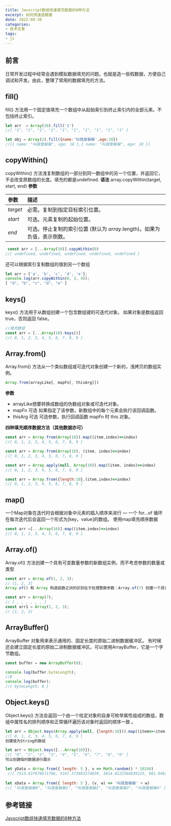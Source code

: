 ```yaml
---
title: Javscript数组快速填充数据的8种方法
excerpt: 如何快速造数据
date: 2022-09-30
categories:
- 技术文章
tags:
- js
---
```


## 前言
日常开发过程中经常会遇到模拟数据填充的问题。也就是造一些假数据，方便自己调试和开发。由此，整理了常用的数据填充的方法。

## fill()
fill() 方法用一个固定值填充一个数组中从起始索引到终止索引内的全部元素。不包括终止索引。
```javascript
let arr  = Array(10).fill('1')
//[ "1", "1", "1", "1", "1", "1", "1", "1", "1", "1" ]

let obj = Array(2).fill({name:'叫我詹躲躲',age:18})
//[{ name: "叫我詹躲躲", age: 18 },{ name: "叫我詹躲躲", age: 18 }]
```

## copyWithin()
copyWithin() 方法浅复制数组的一部分到同一数组中的另一个位置，并返回它，不会改变原数组的长度。填充的都是undefined.
**语法**
array.copyWithin(target, start, end)
**参数**

| 参数     | 描述                                                         |
| :------- | :----------------------------------------------------------- |
| *target* | 必需。复制到指定目标索引位置。                               |
| *start*  | 可选。元素复制的起始位置。                                   |
| *end*    | 可选。停止复制的索引位置 (默认为 *array*.length)。如果为负值，表示倒数。 |

```javascript
 const arr = [...Array(10)].copyWithin(0)
//[ undefined, undefined, undefined, undefined, undefined ]
```
还可以根据索引复制数组的值到另一个数组
```javascript
let arr = ['a', 'b', 'c', 'd', 'e'];
console.log(arr.copyWithin(0, 3, 4));
[ "d", "b", "c", "d", "e" ]
```

## keys()
keys() 方法用于从数组创建一个包含数组键的可迭代对象。 如果对象是数组返回 true，否则返回 false。
```javascript
//填充数组
const arr = [...Array(10).keys()]
//[ 0, 1, 2, 3, 4, 5, 6, 7, 8, 9 ]
```

## Array.from()
Array.from() 方法从一个类似数组或可迭代对象创建一个新的，浅拷贝的数组实例。
```javascript
Array.from(arrayLike[, mapFn[, thisArg]])
```
**参数**
- arrayLike想要转换成数组的伪数组对象或可迭代对象。
- mapFn 可选 如果指定了该参数，新数组中的每个元素会执行该回调函数。
- thisArg 可选 可选参数，执行回调函数 mapFn 时 this 对象。

**四种填充顺序数据方法（其他数据亦可）**
```javascript
const arr = Array.from(Array(10)).map((item,index)=>index)
//[ 0, 1, 2, 3, 4, 5, 6, 7, 8, 9 ]

const arr = Array.from(Array(10), (item, index)=>index)
//[ 0, 1, 2, 3, 4, 5, 6, 7, 8, 9 ]

const arr = Array.apply(null, Array(10)).map((item, index)=>index)
//[ 0, 1, 2, 3, 4, 5, 6, 7, 8, 9 ]

const arr = Array.from({length:10},(item,index)=>index)
//[ 0, 1, 2, 3, 4, 5, 6, 7, 8, 9 ]
```

## map()
一个Map对象在迭代时会根据对象中元素的插入顺序来进行 — 一个 for...of 循环在每次迭代后会返回一个形式为[key，value]的数组。 使用map填充顺序数据
```javascript
const arr =[...Array(10)].map((item,index)=>index)
//[ 0, 1, 2, 3, 4, 5, 6, 7, 8, 9 ]
```

## Array.of()
Array.of() 方法创建一个具有可变数量参数的新数组实例，而不考虑参数的数量或类型
```javascript
const arr = Array.of(1, 2, 3);   
// [1, 2, 3]
Array.of() 和 Array 构造函数之间的区别在于处理整数参数：Array.of(7) 创建一个具有单个元素 7 的数组，而 Array(7) 创建一个长度为7的空数组（注意：这是指一个有7个空位(empty)的数组，而不是由7个undefined组成的数组）。

const arr = Array(7);          
// [ , , , , , , ]
const arr1 = Array(1, 2, 3);    
// [1, 2, 3]
```

## ArrayBuffer()
ArrayBuffer 对象用来表示通用的、固定长度的原始二进制数据缓冲区。 有时候还会建立固定长度的原始二进制数据缓冲区。可以使用ArrayBuffer，它是一个字节数组。
```javascript
const buffer = new ArrayBuffer(8);

console.log(buffer.byteLength);
//8
console.log(buffer);
//{ byteLength: 8 }
```

## Object.keys()
Object.keys() 方法会返回一个由一个给定对象的自身可枚举属性组成的数组，数组中属性名的排列顺序和正常循环遍历该对象时返回的顺序一致 。
```javascript
let arr = Object.keys(Array.apply(null, {length:10})).map((item=>+item));
//[ 0, 1, 2, 3, 4, 5, 6, 7, 8, 9 ]
创建值为String的数组

let arr = Object.keys([...Array(10)]);
//[ "0", "1", "2", "3", "4", "5", "6", "7", "8", "9" ]
可以创建临时数据进行展示

let yData = Array.from({ length: 5 }, v => Math.random() * 10240)
 //[ 7513.437978671786, 5167.373983274039, 3814.0122504839223, 981.9482320596001, 4330.3850800180335 ]
 
let xData = Array.from({ length: 5 }, (v, w) => '叫我詹躲躲' + w)
//[ "叫我詹躲躲0", "叫我詹躲躲1", "叫我詹躲躲2", "叫我詹躲躲3", "叫我詹躲躲4" ]
```

## 参考链接
[Javscript数组快速填充数据的8种方法](https://zhuanlan.zhihu.com/p/267587176)

